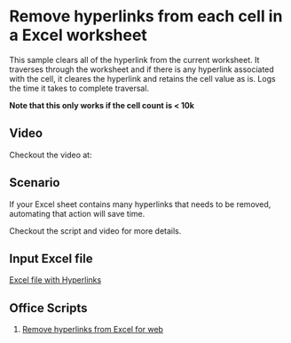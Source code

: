 # Remove hyperlinks from each cell in a Excel worksheet 

 This sample clears all of the hyperlink from the current worksheet. It traverses through the worksheet and if there is any hyperlink associated with the cell, it cleares the hyperlink and retains the cell value as is. 
 Logs the time it takes to complete traversal.
 
 **Note that this only works if the cell count is < 10k**
 
## Video 
Checkout the video at: 

## Scenario

If your Excel sheet contains many hyperlinks that needs to be removed, automating that action will save time. 

Checkout the script and video for more details. 

## Input Excel file

[Excel file with Hyperlinks](Remove-Hyperlinks.xlsx)

## Office Scripts

1. [Remove hyperlinks from Excel for web](Excel-Hyperlinks.ts)
